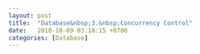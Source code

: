 ```yaml
---
layout: post
title:  "Database&nbsp;3.&nbsp;Concurrency Control"
date:   2018-10-09 03:18:15 +0700
categories: [Database]
---
```


